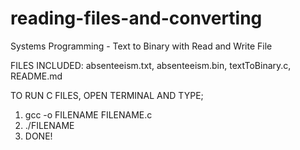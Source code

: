 # reading-files-and-converting
Systems Programming - Text to Binary with Read and Write File

FILES INCLUDED:   absenteeism.txt, absenteeism.bin, textToBinary.c, README.md

TO RUN C FILES, OPEN TERMINAL AND TYPE;
  1.   gcc -o FILENAME FILENAME.c
  2.  ./FILENAME
  3.  DONE!
